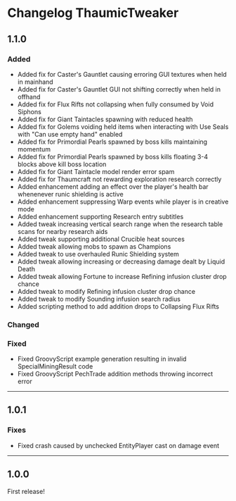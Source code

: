 # Changelog ThaumicTweaker
## 1.1.0
### Added
- Added fix for Caster's Gauntlet causing erroring GUI textures when held in mainhand
- Added fix for Caster's Gauntlet GUI not shifting correctly when held in offhand
- Added fix for Flux Rifts not collapsing when fully consumed by Void Siphons
- Added fix for Giant Taintacles spawning with reduced health
- Added fix for Golems voiding held items when interacting with Use Seals with "Can use empty hand" enabled
- Added fix for Primordial Pearls spawned by boss kills maintaining momentum
- Added fix for Primordial Pearls spawned by boss kills floating 3-4 blocks above kill boss location
- Added fix for Giant Taintacle model render error spam
- Added fix for Thaumcraft not rewarding exploration research correctly
- Added enhancement adding an effect over the player's health bar whenenever runic shielding is active
- Added enhancement suppressing Warp events while player is in creative mode
- Added enhancement supporting Research entry subtitles
- Added tweak increasing vertical search range when the research table scans for nearby research aids
- Added tweak supporting additional Crucible heat sources
- Added tweak allowing mobs to spawn as Champions
- Added tweak to use overhauled Runic Shielding system
- Added tweak allowing increasing or decreasing damage dealt by Liquid Death
- Added tweak allowing Fortune to increase Refining infusion cluster drop chance
- Added tweak to modify Refining infusion cluster drop chance
- Added tweak to modify Sounding infusion search radius
- Added scripting method to add addition drops to Collapsing Flux Rifts

### Changed
### Fixed
- Fixed GroovyScript example generation resulting in invalid SpecialMiningResult code
- Fixed GroovyScript PechTrade addition methods throwing incorrect error

---

## 1.0.1
### Fixes
- Fixed crash caused by unchecked EntityPlayer cast on damage event

---

## 1.0.0
First release!
